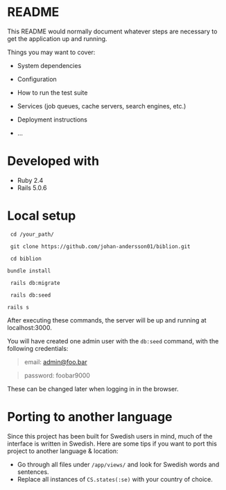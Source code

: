 # README

This README would normally document whatever steps are necessary to get the
application up and running.

Things you may want to cover:

* System dependencies

* Configuration

* How to run the test suite

* Services (job queues, cache servers, search engines, etc.)

* Deployment instructions

* ...

# Developed with

* Ruby 2.4
* Rails 5.0.6

# Local setup

` cd /your_path/`

` git clone https://github.com/johan-andersson01/biblion.git`

` cd biblion`

` bundle install `

` rails db:migrate`

` rails db:seed`

` rails s `

After executing these commands, the server will be up and running at localhost:3000.

You will have created one admin user with the `db:seed` command, with the following credentials:

> email: admin@foo.bar

> password: foobar9000

These can be changed later when logging in in the browser.

# Porting to another language

Since this project has been built for Swedish users in mind, much of the interface is written in Swedish. Here are some tips if you want to port this project to another language & location:

* Go through all files under `/app/views/` and look for Swedish words and sentences.
* Replace all instances of `CS.states(:se)` with your country of choice.
